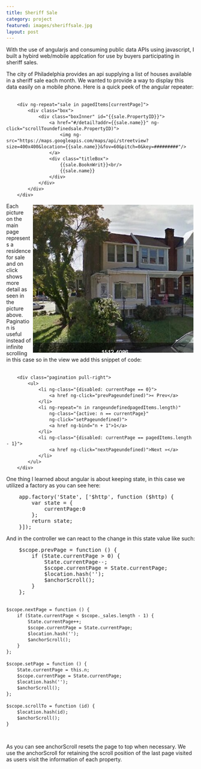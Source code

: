 ```yaml
---
title: Sheriff Sale
category: project
featured: images/sheriffsale.jpg
layout: post
---
```


<p>With the use of angularjs and consuming public data APIs using javascript, I built a hybird web/mobile applcation for use by buyers participating in sheriff sales.</p>
<!--more-->
<div>
<p>The city of Philadelphia provides an api supplying a list of houses available in a sheriff sale each month. We wanted to provide a way to display this data easily on a mobile phone. Here is a quick peek of the angular repeater:</p>
<pre class="prettyprint"><code>
	&lt;div ng-repeat=&quot;sale in pagedItems[currentPage]&quot;&gt;
        &lt;div class=&quot;box&quot;&gt;
            &lt;div class=&quot;boxInner&quot; id=&quot;{{sale.PropertyID}}&quot;&gt;
                &lt;a href=&quot;#/detail?addr={{sale.name}}&quot; ng-click=&quot;scrollToundefinedsale.PropertyID)&quot;&gt;
                    &lt;img ng-src=&quot;https://maps.googleapis.com/maps/api/streetview?size=400x400&amp;location={{sale.name}}&amp;fov=60&amp;pitch=0&amp;key=#########&quot;/&gt;
                &lt;/a&gt;
                &lt;div class=&quot;titleBox&quot;&gt;
                    {{sale.BooknWrit}}&lt;br/&gt;
                    {{sale.name}}
                &lt;/div&gt;
            &lt;/div&gt;
        &lt;/div&gt;
    &lt;/div&gt;
</code></pre>
</div>
<div>
<p><img src="/assets/images/sheriffsale1.jpg" align="right" valign="top" vspace="5" hspace="5"/>Each picture on the main page represents a residence for sale and on click shows more detail as seen in the picture above. Pagination is useful instead of infinite scrolling in this case so in the view we add this snippet of code:</p>
</div>
<pre class="prettyprint"><code>
	&lt;div class=&quot;pagination pull-right&quot;&gt;
        &lt;ul&gt;
            &lt;li ng-class=&quot;{disabled: currentPage == 0}&quot;&gt;
                &lt;a href ng-click=&quot;prevPageundefined)&quot;&gt;« Prev&lt;/a&gt;
            &lt;/li&gt;
            &lt;li ng-repeat=&quot;n in rangeundefinedpagedItems.length)&quot;
                ng-class=&quot;{active: n == currentPage}&quot;
                ng-click=&quot;setPageundefined)&quot;&gt;
                &lt;a href ng-bind=&quot;n + 1&quot;&gt;1&lt;/a&gt;
            &lt;/li&gt;
            &lt;li ng-class=&quot;{disabled: currentPage == pagedItems.length - 1}&quot;&gt;
                &lt;a href ng-click=&quot;nextPageundefined)&quot;&gt;Next »&lt;/a&gt;
            &lt;/li&gt;
        &lt;/ul&gt;
    &lt;/div&gt;
</code></pre>
<p>One thing I learned about angular is about keeping state, in this case we utilized a factory as you can see here:</p>
<pre class="prettyprint">
	app.factory('State', ['$http', function ($http) {
	    var state = {
	        currentPage:0
	    };
	    return state;
	}]);
</pre>
<p>And in the controller we can react to the change in this state value like such:</p>
<pre class="prettyprint">
    $scope.prevPage = function () {
        if (State.currentPage > 0) {
            State.currentPage--;
            $scope.currentPage = State.currentPage;
            $location.hash('');
            $anchorScroll();
        }
    };

    $scope.nextPage = function () {
        if (State.currentPage < $scope._sales.length - 1) {
            State.currentPage++;
            $scope.currentPage = State.currentPage;
            $location.hash('');
            $anchorScroll();
        }
    };

    $scope.setPage = function () {
        State.currentPage = this.n;
        $scope.currentPage = State.currentPage;
        $location.hash('');
        $anchorScroll();
    };

    $scope.scrollTo = function (id) {
        $location.hash(id);
        $anchorScroll();
    }
</pre>
<p>As you can see anchorScroll resets the page to top when necessary. We use the anchorScroll for retaining the scroll position of the last page visited as users visit the information of each property.</p>